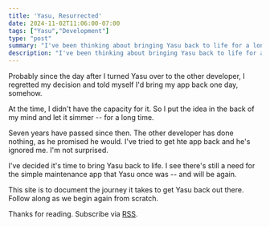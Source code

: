 ```yaml
---
title: 'Yasu, Resurrected'
date: 2024-11-02T11:06:00-07:00
tags: ["Yasu","Development"]
type: "post"
summary: "I've been thinking about bringing Yasu back to life for a long time. This is the beginning of that journey."
description: "I've been thinking about bringing Yasu back to life for a long time. This is the beginning of that journey."
---
```

Probably since the day after I turned Yasu over to the other developer, I regretted my decision and told myself I'd bring my app back one day, somehow.

At the time, I didn't have the capacity for it. So I put the idea in the back of my mind and let it simmer -- for a long time.

Seven years have passed since then. The other developer has done nothing, as he promised he would. I've tried to get hte app back and he's ignored me. I'm not surprised.

I've decided it's time to bring Yasu back to life. I see there's still a need for the simple maintenance app that Yasu once was -- and will be again.

This site is to document the journey it takes to get Yasu back out there. Follow along as we begin again from scratch.

Thanks for reading. Subscribe via [RSS](/index.xml).
